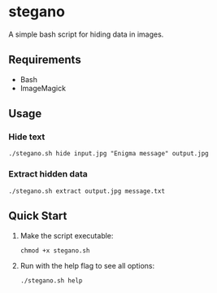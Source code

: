 # stegano

A simple bash script for hiding data in images.

## Requirements

- Bash
- ImageMagick

## Usage

### Hide text
```
./stegano.sh hide input.jpg "Enigma message" output.jpg
```

### Extract hidden data
```
./stegano.sh extract output.jpg message.txt
```

## Quick Start

1. Make the script executable:
   ```
   chmod +x stegano.sh
   ```

2. Run with the help flag to see all options:
   ```
   ./stegano.sh help
   ```
